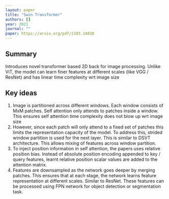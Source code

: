 ```yaml
---
layout: paper
title: "Swin Transformer"
authors: []
year: 2021
journal: ""
paper: https://arxiv.org/pdf/2103.14030
---
```


## Summary

Introduces novel transformer based 2D back for image processing. Unlike ViT, the model can learn finer features at different scales (like VGG / ResNet) and has linear time complexity wrt image size

## Key ideas

1. Image is partitioned across different windows. Each window consists of MxM patches. Self attention only attends to patches inside a window. This ensures self attention time complexity does not blow up wrt image size 
2. However, since each patch will only attend to a fixed set of patches this limits the representation capacity of the model. To address this, strided window partition is used for the next layer. This is similar to DSVT architecture. This allows mixing of features across window partition.
3. To inject position information in self attention, the papers uses relative position bias. Instead of absolute position encoding appended to key / query features, learnt relative position scalar values are added to the attention matrix. 
4. Features are downsampled as the network goes deeper by merging patches. This ensures that at each stage, the network learns feature representation at different scales. Similar to ResNet. These features can be processed using FPN network for object detection or segmentation task. 
